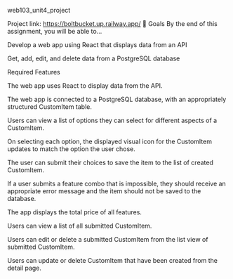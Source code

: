 web103_unit4_project

Project link: https://boltbucket.up.railway.app/
🎯 Goals
By the end of this assignment, you will be able to...

Develop a web app using React that displays data from an API 

Get, add, edit, and delete data from a PostgreSQL database

Required Features

The web app uses React to display data from the API.

The web app is connected to a PostgreSQL database, with an appropriately structured CustomItem table.

Users can view a list of options they can select for different aspects of a CustomItem.

On selecting each option, the displayed visual icon for the CustomItem updates to match the option the user chose.

The user can submit their choices to save the item to the list of created CustomItem.

If a user submits a feature combo that is impossible, they should receive an appropriate error message and the item should not be saved to the database.

The app displays the total price of all features.

Users can view a list of all submitted CustomItem.

Users can edit or delete a submitted CustomItem from the list view of submitted CustomItem.

Users can update or delete CustomItem that have been created from the detail page.

